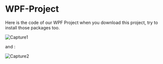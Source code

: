 # WPF-Project
Here is the code of our WPF Project 
when you download this project, try to install those packages too.

![Capture1](https://user-images.githubusercontent.com/65604494/111582158-ba0ccd00-87ba-11eb-870c-40b39ac494e7.PNG)

and :

![Capture2](https://user-images.githubusercontent.com/65604494/111582942-e4ab5580-87bb-11eb-847b-6490c9faf5f9.PNG)
